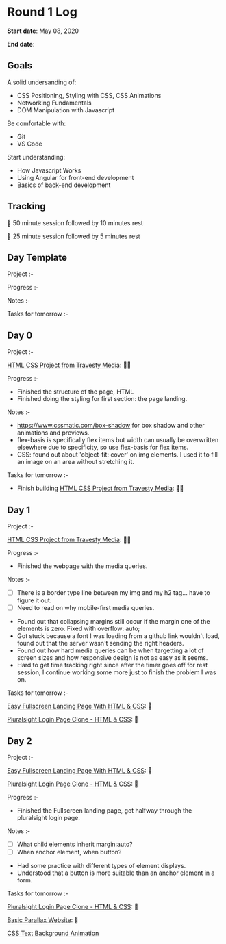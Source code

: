 # Round 1 Log

**Start date**: May 08, 2020

**End date**: 

## Goals

A solid undersanding of:
* CSS Positioning, Styling with CSS, CSS Animations 
* Networking Fundamentals
* DOM Manipulation with Javascript

Be comfortable with:
* Git
* VS Code

Start understanding:
* How Javascript Works
* Using Angular for front-end development
* Basics of back-end development

## Tracking

🍒 50 minute session followed by 10 minutes rest

🍅 25 minute session followed by 5 minutes rest

## Day Template

Project :- 

Progress :-

Notes :-

Tasks for tomorrow :-

## Day 0

Project :- 

[HTML CSS Project from Travesty Media](https://www.youtube.com/watch?v=XsEnj-1hG2o): 🍒🍒

Progress :-
- Finished the structure of the page, HTML 
- Finished doing the styling for first section: the page landing.

Notes :-
- https://www.cssmatic.com/box-shadow for box shadow and other animations and previews.
- flex-basis is specifically flex items but width can usually be overwritten elsewhere due to specificity, so use flex-basis for flex items.
- CSS: found out about  'object-fit: cover' on img elements. I used it to fill an image on an area without stretching it.

Tasks for tomorrow :-
- Finish building [HTML CSS Project from Travesty Media](https://www.youtube.com/watch?v=XsEnj-1hG2o): 🍒🍒

## Day 1

Project :- 

[HTML CSS Project from Travesty Media](https://www.youtube.com/watch?v=XsEnj-1hG2o): 🍒🍒

Progress :-

- Finished the webpage with the media queries.

Notes :-

- [ ] There is a border type line between my img and my h2 tag... have to figure it out.
- [ ] Need to read on why mobile-first media queries.
- Found out that collapsing margins still occur if the margin one of the elements is zero. Fixed with overflow: auto;
- Got stuck because a font I was loading from a github link wouldn't load, found out that the server wasn't sending the right headers.
- Found out how hard media queries can be when targetting a lot of screen sizes and how responsive design is not as easy as it seems.
- Hard to get time tracking right since after the timer goes off for rest session, I continue working some more just to finish the problem I was on.


Tasks for tomorrow :-

[Easy Fullscreen Landing Page With HTML & CSS](https://www.youtube.com/watch?v=hVdTQWASliE): 🍒

[Pluralsight Login Page Clone - HTML & CSS](https://www.youtube.com/watch?v=wIx1O5Y5EB4): 🍒

## Day 2

Project :- 

[Easy Fullscreen Landing Page With HTML & CSS](https://www.youtube.com/watch?v=hVdTQWASliE): 🍒

[Pluralsight Login Page Clone - HTML & CSS](https://www.youtube.com/watch?v=wIx1O5Y5EB4): 🍒

Progress :-

- Finished the Fullscreen landing page, got halfway through the pluralsight login page.

Notes :-

- [ ] What child elements inherit margin:auto? 
- [ ] When anchor element, when button?
- Had some practice with different types of element displays.
- Understood that a button is more suitable than an anchor element in a form.


Tasks for tomorrow :-

[Pluralsight Login Page Clone - HTML & CSS](https://www.youtube.com/watch?v=wIx1O5Y5EB4): 🍒

[Basic Parallax Website](https://www.youtube.com/watch?v=JttTcnidSdQ): 🍒

[CSS Text Background Animation](https://www.youtube.com/watch?v=lX5LZTWc4f8)
